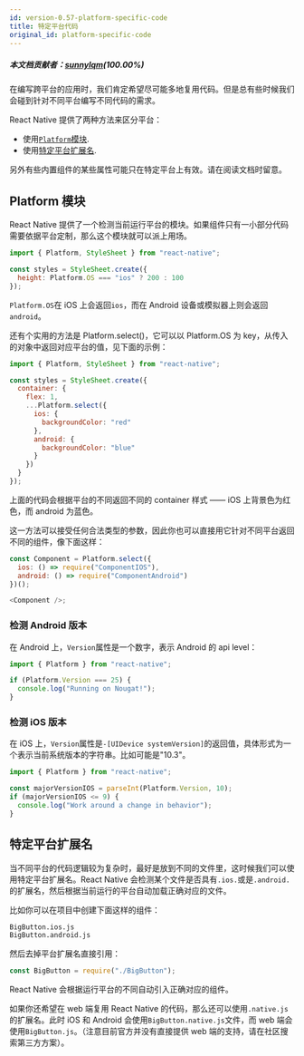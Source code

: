 ```yaml
---
id: version-0.57-platform-specific-code
title: 特定平台代码
original_id: platform-specific-code
---
```


##### 本文档贡献者：[sunnylqm](https://github.com/search?q=sunnylqm%40qq.com+in%3Aemail&type=Users)(100.00%)

在编写跨平台的应用时，我们肯定希望尽可能多地复用代码。但是总有些时候我们会碰到针对不同平台编写不同代码的需求。

React Native 提供了两种方法来区分平台：

- 使用[`Platform`模块](platform-specific-code.md#platform模块).
- 使用[特定平台扩展名](platform-specific-code.md#特定平台扩展名).

另外有些内置组件的某些属性可能只在特定平台上有效。请在阅读文档时留意。

## Platform 模块

React Native 提供了一个检测当前运行平台的模块。如果组件只有一小部分代码需要依据平台定制，那么这个模块就可以派上用场。

```javascript
import { Platform, StyleSheet } from "react-native";

const styles = StyleSheet.create({
  height: Platform.OS === "ios" ? 200 : 100
});
```

`Platform.OS`在 iOS 上会返回`ios`，而在 Android 设备或模拟器上则会返回`android`。

还有个实用的方法是 Platform.select()，它可以以 Platform.OS 为 key，从传入的对象中返回对应平台的值，见下面的示例：

```javascript
import { Platform, StyleSheet } from "react-native";

const styles = StyleSheet.create({
  container: {
    flex: 1,
    ...Platform.select({
      ios: {
        backgroundColor: "red"
      },
      android: {
        backgroundColor: "blue"
      }
    })
  }
});
```

上面的代码会根据平台的不同返回不同的 container 样式 —— iOS 上背景色为红色，而 android 为蓝色。

这一方法可以接受任何合法类型的参数，因此你也可以直接用它针对不同平台返回不同的组件，像下面这样：

```javascript
const Component = Platform.select({
  ios: () => require("ComponentIOS"),
  android: () => require("ComponentAndroid")
})();

<Component />;
```

### 检测 Android 版本

在 Android 上，`Version`属性是一个数字，表示 Android 的 api level：

```javascript
import { Platform } from "react-native";

if (Platform.Version === 25) {
  console.log("Running on Nougat!");
}
```

### 检测 iOS 版本

在 iOS 上，`Version`属性是`-[UIDevice systemVersion]`的返回值，具体形式为一个表示当前系统版本的字符串。比如可能是"10.3"。

```javascript
import { Platform } from "react-native";

const majorVersionIOS = parseInt(Platform.Version, 10);
if (majorVersionIOS <= 9) {
  console.log("Work around a change in behavior");
}
```

## 特定平台扩展名

当不同平台的代码逻辑较为复杂时，最好是放到不同的文件里，这时候我们可以使用特定平台扩展名。React Native 会检测某个文件是否具有`.ios.`或是`.android.`的扩展名，然后根据当前运行的平台自动加载正确对应的文件。

比如你可以在项目中创建下面这样的组件：

```sh
BigButton.ios.js
BigButton.android.js
```

然后去掉平台扩展名直接引用：

```javascript
const BigButton = require("./BigButton");
```

React Native 会根据运行平台的不同自动引入正确对应的组件。

如果你还希望在 web 端复用 React Native 的代码，那么还可以使用`.native.js`的扩展名。此时 iOS 和 Android 会使用`BigButton.native.js`文件，而 web 端会使用`BigButton.js`。（注意目前官方并没有直接提供 web 端的支持，请在社区搜索第三方方案）。
